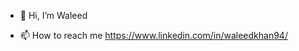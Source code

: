 - 👋 Hi, I’m Waleed

- 📫 How to reach me https://www.linkedin.com/in/waleedkhan94/

<!---
WaleedKhan94/WaleedKhan94 is a ✨ special ✨ repository because its `README.md` (this file) appears on your GitHub profile.
You can click the Preview link to take a look at your changes.
--->
